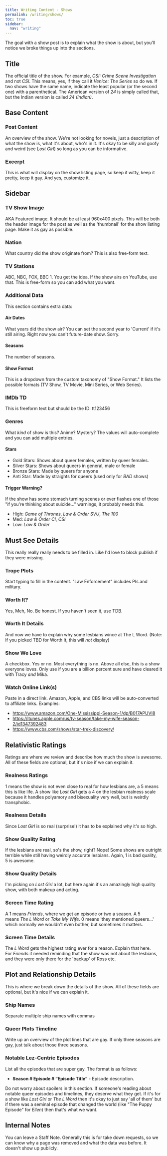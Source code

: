 ```yaml
---
title: Writing Content - Shows
permalink: /writing/shows/
toc: true
sidebar:
  nav: "writing"
---
```


The goal with a show post is to explain what the show is about, but you'll notice we broke things up into the sections.

## Title

The official title of the show. For example, _CSI: Crime Scene Investigation_ and not _CSI_. This means, yes, if they call it _Venice: The Series_ so do we. If two shows have the same name, indicate the least popular (or the second one) with a parenthetical. The American version of _24_ is simply called that, but the Indian version is called _24 (Indian)_.

## Base Content

### Post Content

An overview of the show. We're not looking for novels, just a description of what the show is, what it's about, who's in it. It's okay to be silly and goofy and weird (see _Lost Girl_) so long as you can be informative.

### Excerpt

This is what will display on the show listing page, so keep it witty, keep it pretty, keep it gay. And yes, customize it.

## Sidebar

### TV Show Image

AKA Featured image. It should be at least 960x400 pixels. This will be both the header image for the post as well as the 'thumbnail' for the show listing page. Make it as gay as possible.

### Nation

What country did the show originate from? This is also free-form text.

### TV Stations

ABC, NBC, FOX, BBC 1. You get the idea. If the show airs on YouTube, use that. This is free-form so you can add what you want.

### Additional Data

This section contains extra data:

#### Air Dates

What years did the show air? You can set the second year to 'Current' if it's still airing. Right now you can't future-date show. Sorry.

#### Seasons

The number of seasons.

#### Show Format

This is a dropdown from the custom taxonomy of "Show Format." It lists the possible formats (TV Show, TV Movie, Mini Series, or Web Series).

### IMDb TD

This is freeform text but should be the ID: tt123456

### Genres

What _kind_ of show is this? Anime? Mystery? The values will auto-complete and you can add multiple entries.

#### Stars

* Gold Stars: Shows about queer females, written by queer females.
* Silver Stars: Shows about queers in general, male or female
* Bronze Stars: Made by queers for anyone
* Anti Star: Made by straights for queers (used only for _BAD_ shows)

#### Trigger Warning?

If the show has some stomach turning scenes or ever flashes one of those "if you're thinking about suicide..." warnings, it probably needs this.

* High: _Game of Thrones_, _Law & Order SVU_, _The 100_
* Med: _Law & Order CI_, _CSI_
* Low: _Law & Order_

## Must See Details

This really really really needs to be filled in. Like I'd love to block publish if they were missing.

### Trope Plots

Start typing to fill in the content. "Law Enforcement" includes PIs and military.

### Worth It?

Yes, Meh, No. Be honest. If you haven't seen it, use TDB.

### Worth It Details

And now we have to explain why some lesbians wince at The L Word. (Note: If you picked TBD for Worth It, this will _not_ display)

### Show We Love

A checkbox. Yes or no. Most everything is no. Above all else, this is a show everyone loves. Only use if you are a billion percent sure and have cleared it with Tracy _and_ Mika.

### Watch Online Link(s)

Paste in a direct link. Amazon, Apple, and CBS links will be auto-converted to affiliate links. Examples:

* https://www.amazon.com/One-Mississippi-Season-1/dp/B017APUVI8
* https://itunes.apple.com/us/tv-season/take-my-wife-season-2/id1347392483
* https://www.cbs.com/shows/star-trek-discovery/

## Relativistic Ratings

Ratings are where we review and describe how much the show is awesome. All of these fields are optional, but it's nice if we can explain it.

### Realness Ratings

1 means the show is not even close to real for how lesbians are, a 5 means this is like life. A show like _Lost Girl_ gets a 4 on the lesbian realness scale because it handles polyamory and bisexuality very well, but is weirdly transphobic.

### Realness Details

Since _Lost Girl_ is so real (surprise!) it has to be explained why it's so high.

### Show Quality Rating

If the lesbians are real, so's the show, right? Nope! Some shows are outright terrible while still having weirdly accurate lesbians. Again, 1 is bad quality, 5 is awesome.

### Show Quality Details

I'm picking on _Lost Girl_ a lot, but here again it's an amazingly high quality show, with both makeup and acting.

### Screen Time Rating

A 1 means _Friends_, where we get an episode or two a season. A 5 means _The L Word_ or _Take My Wife_. 0 means 'they mentioned queers...' which normally we wouldn't even bother, but sometimes it matters.

### Screen Time Details

The _L Word_ gets the highest rating ever for a reason. Explain that here. For _Friends_ it needed reminding that the show was not about the lesbians, and they were only there for the 'backup' of Ross etc.

## Plot and Relationship Details

This is where we break down the details of the show. All of these fields are optional, but it's nice if we can explain it.

### Ship Names

Separate multiple ship names with commas

### Queer Plots Timeline

Write up an overview of the plot lines that are gay. If only three seasons are gay, just talk about those three seasons.

### Notable Lez-Centric Episodes

List all the episodes that are super gay. The format is as follows:

* __Season # Episode # “Episode Title”__ - Episode description.

Do not worry about spoilers in this section. If someone's reading about notable queer episodes and timelines, they deserve what they get. If it's for a show like _Lost Girl_ or _The L Word_ then it's okay to just say 'all of them' but if there was a seminal episode that changed the world (like "The Puppy Episode" for _Ellen_) then that's what we want.

## Internal Notes

You can leave a Staff Note. Generally this is for take down requests, so we can know why a page was removed and what the data was before. It doesn't show up publicly.
